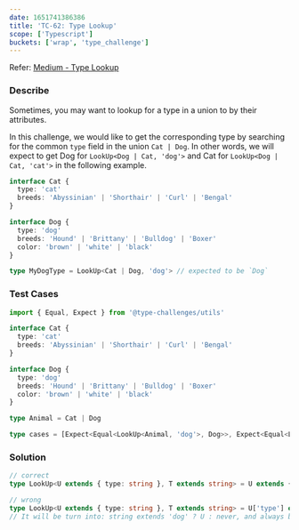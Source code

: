 ```yaml
---
date: 1651741386386
title: 'TC-62: Type Lookup'
scope: ['Typescript']
buckets: ['wrap', 'type_challenge']
---
```


Refer: [Medium - Type Lookup](https://github.com/type-challenges/type-challenges/blob/master/questions/62-medium-type-lookup/README.md)

### Describe

Sometimes, you may want to lookup for a type in a union to by their attributes.

In this challenge, we would like to get the corresponding type by searching for the common `type` field in the union `Cat | Dog`. In other words, we will expect to get Dog for `LookUp<Dog | Cat, 'dog'>` and Cat for `LookUp<Dog | Cat, 'cat'>` in the following example.

```typescript
interface Cat {
  type: 'cat'
  breeds: 'Abyssinian' | 'Shorthair' | 'Curl' | 'Bengal'
}

interface Dog {
  type: 'dog'
  breeds: 'Hound' | 'Brittany' | 'Bulldog' | 'Boxer'
  color: 'brown' | 'white' | 'black'
}

type MyDogType = LookUp<Cat | Dog, 'dog'> // expected to be `Dog`
```

### Test Cases

```typescript
import { Equal, Expect } from '@type-challenges/utils'

interface Cat {
  type: 'cat'
  breeds: 'Abyssinian' | 'Shorthair' | 'Curl' | 'Bengal'
}

interface Dog {
  type: 'dog'
  breeds: 'Hound' | 'Brittany' | 'Bulldog' | 'Boxer'
  color: 'brown' | 'white' | 'black'
}

type Animal = Cat | Dog

type cases = [Expect<Equal<LookUp<Animal, 'dog'>, Dog>>, Expect<Equal<LookUp<Animal, 'cat'>, Cat>>]
```

### Solution

```typescript
// correct
type LookUp<U extends { type: string }, T extends string> = U extends { type: T } ? U : never

// wrong
type LookUp<U extends { type: string }, T extends string> = U['type'] extends T ? U : never
// It will be turn into: string extends 'dog' ? U : never, and always be never.
```
